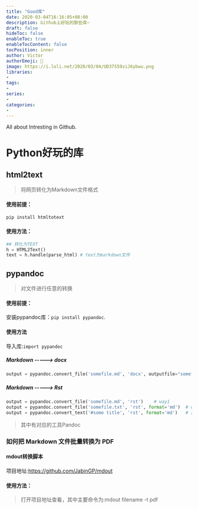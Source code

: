 ```yaml
---
title: "Good库"
date: 2020-03-04T16:16:05+08:00
description: Github上好玩的那些库~
draft: false
hideToc: false
enableToc: true
enableTocContent: false
tocPosition: inner
author: Victor
authorEmoji: 👻
image: https://i.loli.net/2020/03/04/UD37S59viJ6ybwu.png
libraries:
- 
tags:
-
series:
-
categories:
-
---
```




All about Intresting in Github.

<!--more-->

# Python好玩的库

## html2text

> 将网页转化为Markdown文件格式

#### 使用前提：

```python
pip install htmltotext
```

#### 使用方法：

```python
## 转化为TEXT
h = HTML2Text()
text = h.handle(parse_html) # text为markdown文件
```

## pypandoc

> 对文件进行任意的转换

#### 使用前提：

安装pypandoc库：`pip install pypandoc`.

#### 使用方法

导入库:`import pypandoc`

##### Markdown -----> docx

```python
output = pypandoc.convert_file('somefile.md', 'docx', outputfile="somefile.docx")
```

##### Markdown -----> Rst

```python
output = pypandoc.convert_file('somefile.md', 'rst')	# way1
output = pypandoc.convert_file('somefile.txt', 'rst', format='md')	# way 2
output = pypandoc.convert_text('#some title', 'rst', format='md')	# 直接转化文本
```



> 其中有对应的工具Pandoc



### 如何把 Markdown 文件批量转换为 PDF

#### mdout转换脚本

项目地址:https://github.com/JabinGP/mdout

#### 使用方法：

> 打开项目地址查看，其中主要命令为:mdout filename -t pdf